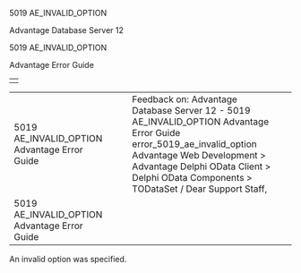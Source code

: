 5019 AE\_INVALID\_OPTION




Advantage Database Server 12  

5019 AE\_INVALID\_OPTION

Advantage Error Guide

|  |
| --- |
|  |

|  |  |  |  |  |
| --- | --- | --- | --- | --- |
| 5019 AE\_INVALID\_OPTION  Advantage Error Guide |  |  | Feedback on: Advantage Database Server 12 - 5019 AE\_INVALID\_OPTION Advantage Error Guide error\_5019\_ae\_invalid\_option Advantage Web Development > Advantage Delphi OData Client > Delphi OData Components > TODataSet / Dear Support Staff, |  |
| 5019 AE\_INVALID\_OPTION  Advantage Error Guide |  |  |  |  |

An invalid option was specified.